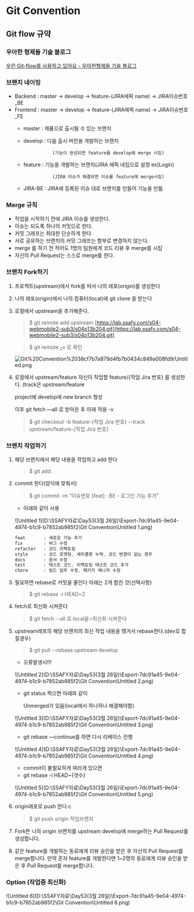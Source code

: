 # Git Convention

## Git flow 규약

### 우아한 형제들 기술 블로그

[우린 Git-flow를 사용하고 있어요 - 우아한형제들 기술 블로그](https://woowabros.github.io/experience/2017/10/30/baemin-mobile-git-branch-strategy.html)

### 브랜치 네이밍

- Backend : master → develop → feature-(JIRA에픽 name) → JIRA이슈번호_BE
- Frontend : master → develop → feature-(JIRA에픽 name) → JIRA이슈번호_FE
    - master : 제품으로 출시될 수 있는 브랜치
    - develop : 다음 출시 버전을 개발하는 브랜치

                     (기능이 완성되면 feature를 develop에 merge 시킴)

    - feature : 기능을 개발하는 브랜치(JIRA 에픽 네임으로 설정 ex)Login)

                     (JIRA 이슈가 해결되면 이슈를 feature에 merge시킴)

    - JIRA-BE : JIRA에 등록된 이슈 대로 브랜치를 만들어 기능을 만듦

### Merge 규칙

- 작업을 시작하기 전에 JIRA 이슈를 생성한다.
- 이슈는 되도록 하나의 커밋으로 한다.
- 커밋 그래프는 최대한 단순하게 한다.
- 서로 공유하는 브랜치의 커밋 그래프는 함부로 변경하지 않는다.
- merge 를 하기 전 적어도 1명의 팀원에게 코드 리뷰 후 merge를 시킴
- 자신의 Pull Request는 스스로 merge를 한다.

### 브랜치 Fork하기

1. 프로젝트(upstream)에서 fork를 떠서 나의 레포(origin)를 생성한다
2. 나의 레포(origin)에서 나의 컴퓨터(local)에 git clone 을 받는다
3. 로컬에서 upstream을 추가해준다.

    > $ git remote add upstream [https://lab.ssafy.com/s04-webmobile2-sub3/s04p13b204.git](https://lab.ssafy.com/s04-webmobile2-sub3/s04p13b204.git)

    > $ git remote [-](https://lab.ssafy.com/s04-webmobile2-sub2/s04p12b204.git)v 로 확인

    ![Git%20Convention%2038cf7b7a879d4fb7b0434c849a008fd9/Untitled.png](Git%20Convention%2038cf7b7a879d4fb7b0434c849a008fd9/Untitled.png)

4. 로컬에서 upstream/feature 자신이 작업할 feature/{작업 Jira 번호} 를 생성한다. (track은 upstream/feature

    project에 develop에 new branch 형성

    이후 git fetch —all 로 받아온 후 아래 적용 -v

    > $ git checkout -b feature-{작업 Jira 번호} --track upstream/feature-{작업 Jira 번호}

### 브랜치 작업하기

1. 해당 브랜치에서 해당 내용을 작업하고 add 한다

    > $ git add .

2. commit 한다(양식에 맞춰서)

    > $ git commit -m “이슈번호 [feat] : BE - 로그인 기능 추가”

    - 아래와 같이 사용

    ![Untitled 1](D:\SSAFY자료\Day53(3월 26일)\Export-7dc91a45-9e04-4974-b1c9-b7852ab985f2\Git Convention\Untitled 1.png)

    ```css
    feat       : 새로운 기능 추가
    fix        : 버그 수정
    refactor   : 코드 리팩토링
    style      : 코드 포맷팅, 세미콜론 누락, 코드 변경이 없는 경우
    docs       : 문서 수정
    test       : 테스트 코드, 리팩토링 테스트 코드 추가
    chore      : 빌드 업무 수정, 패키지 매니저 수정
    ```

3. 필요하면 rebase로 커밋을 줄인다 아래는 2개 합친 것(선택사항)

    > $ git rebase -i HEAD~2

4. fetch로 최신화 시켜준다

    > $ git fetch --all 로 local을 r최신화 시켜준다

5. upstream레포의 해당 브랜치의 최신 작업 내용을 땡겨서 rebase한다.(dev로 합칠경우)

    > $ git pull --rebase upstream develop

    - 오류발생시!!!

    ![Untitled 2](D:\SSAFY자료\Day53(3월 26일)\Export-7dc91a45-9e04-4974-b1c9-b7852ab985f2\Git Convention\Untitled 2.png)

    - git status 찍으면 아래와 같이

        Unmerged가 있음(local에서 하나하나 해결해야함)

    ![Untitled 3](D:\SSAFY자료\Day53(3월 26일)\Export-7dc91a45-9e04-4974-b1c9-b7852ab985f2\Git Convention\Untitled 3.png)

    - git rebase —continue를 하면 다시 리베이스 진행

    ![Untitled 4](D:\SSAFY자료\Day53(3월 26일)\Export-7dc91a45-9e04-4974-b1c9-b7852ab985f2\Git Convention\Untitled 4.png)

    - commit이 불필요하게 여러개 있으면
    - git rebase -i HEAD~{갯수}

    ![Untitled 5](D:\SSAFY자료\Day53(3월 26일)\Export-7dc91a45-9e04-4974-b1c9-b7852ab985f2\Git Convention\Untitled 5.png)

6. origin레포로 push 한다.c

    > $ git push origin 작업브랜치

1. Fork뜬 나의 origin 브랜치를 upstream develop에 merge하는 Pull Request를 생성합니다.
2. 같은 feature를 개발하는 동료에게 리뷰 승인을 받은 후 자신의 Pull Request를 merge합니다. 만약 혼자 feature를 개발한다면 1~2명의 동료에게 리뷰 승인을 받은 후 Pull Request를 merge합니다.

### Option (작업중 최신화)

![Untitled 6](D:\SSAFY자료\Day53(3월 26일)\Export-7dc91a45-9e04-4974-b1c9-b7852ab985f2\Git Convention\Untitled 6.png)
